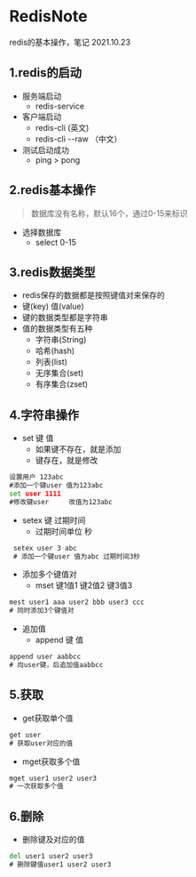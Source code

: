# RedisNote
redis的基本操作，笔记 2021.10.23

## 1.redis的启动
* 服务端启动
     * redis-service
* 客户端启动
     * redis-cli        (英文)
     * redis-cli --raw （中文）
* 测试启动成功
     * ping > pong

## 2.redis基本操作
> 数据库没有名称，默认16个，通过0-15来标识 
* 选择数据库
     * select 0-15

## 3.redis数据类型
* redis保存的数据都是按照键值对来保存的
* 键(key) 值(value)
* 键的数据类型都是字符串
* 值的数据类型有五种
   *  字符串(String)
   *  哈希(hash)
   *  列表(list)
   *  无序集合(set)
   *  有序集合(zset)
   
## 4.字符串操作
* set 键 值
  * 如果键不存在，就是添加
  * 键存在，就是修改   
```cmd
设置用户 123abc
#添加一个键user 值为123abc
set user 1111
#修改键user     改值为123abc
```

* setex 键 过期时间
  * 过期时间单位 秒  
```cmd
 setex user 3 abc
 # 添加一个键user 值为abc 过期时间3秒
```
 
* 添加多个键值对
  * mset 键1值1 键2值2 键3值3 
```cmd
mest user1 aaa user2 bbb user3 ccc
# 同时添加3个键值对
```

* 追加值
  * append 键 值
```cmd
append user aabbcc
# 向user键，后追加值aabbcc
```

## 5.获取
* get获取单个值
```cmd
get user
# 获取user对应的值
```

* mget获取多个值
```cmd
mget user1 user2 user3
# 一次获取多个值
```

## 6.删除
* 删除键及对应的值
```cmd
del user1 user2 user3
# 删除键值user1 user2 user3
```

